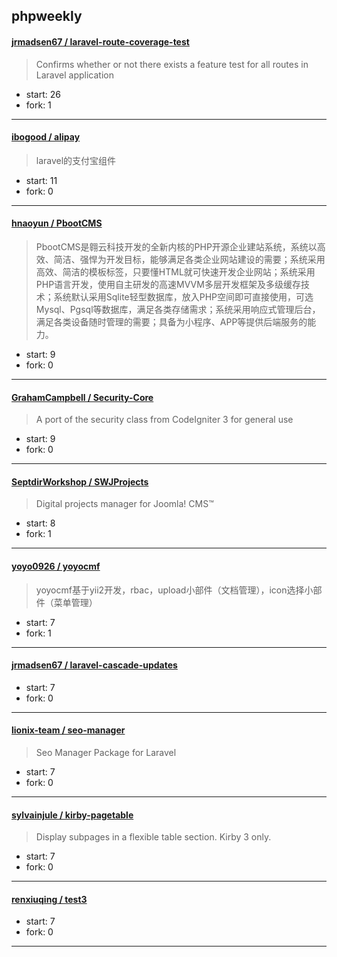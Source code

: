 ## phpweekly

#### [jrmadsen67 / laravel-route-coverage-test](https://github.com/jrmadsen67/laravel-route-coverage-test)

> Confirms whether or not there exists a feature test for all routes in Laravel application

+ start: 26
+ fork: 1

----


#### [ibogood / alipay](https://github.com/ibogood/alipay)

> laravel的支付宝组件

+ start: 11
+ fork: 0

----


#### [hnaoyun / PbootCMS](https://github.com/hnaoyun/PbootCMS)

> PbootCMS是翱云科技开发的全新内核的PHP开源企业建站系统，系统以高效、简洁、强悍为开发目标，能够满足各类企业网站建设的需要；系统采用高效、简洁的模板标签，只要懂HTML就可快速开发企业网站；系统采用PHP语言开发，使用自主研发的高速MVVM多层开发框架及多级缓存技术；系统默认采用Sqlite轻型数据库，放入PHP空间即可直接使用，可选Mysql、Pgsql等数据库，满足各类存储需求；系统采用响应式管理后台，满足各类设备随时管理的需要；具备为小程序、APP等提供后端服务的能力。

+ start: 9
+ fork: 0

----


#### [GrahamCampbell / Security-Core](https://github.com/GrahamCampbell/Security-Core)

> A port of the security class from CodeIgniter 3 for general use

+ start: 9
+ fork: 0

----


#### [SeptdirWorkshop / SWJProjects](https://github.com/SeptdirWorkshop/SWJProjects)

> Digital projects manager for Joomla! CMS™ 

+ start: 8
+ fork: 1

----


#### [yoyo0926 / yoyocmf](https://github.com/yoyo0926/yoyocmf)

> yoyocmf基于yii2开发，rbac，upload小部件（文档管理），icon选择小部件（菜单管理）

+ start: 7
+ fork: 1

----


#### [jrmadsen67 / laravel-cascade-updates](https://github.com/jrmadsen67/laravel-cascade-updates)

> 

+ start: 7
+ fork: 0

----


#### [lionix-team / seo-manager](https://github.com/lionix-team/seo-manager)

> Seo Manager Package for Laravel

+ start: 7
+ fork: 0

----


#### [sylvainjule / kirby-pagetable](https://github.com/sylvainjule/kirby-pagetable)

> Display subpages in a flexible table section. Kirby 3 only.

+ start: 7
+ fork: 0

----


#### [renxiuqing / test3](https://github.com/renxiuqing/test3)

> 

+ start: 7
+ fork: 0

----

